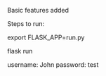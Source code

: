 Basic features added

Steps to run:

export FLASK_APP=run.py

flask run

username: John
password: test
